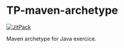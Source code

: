 # TP-maven-archetype

[![JitPack](https://jitpack.io/v/lernejo/tp-maven-archetype.svg)](https://jitpack.io/#lernejo/tp-maven-archetype)

Maven archetype for Java exercice.


